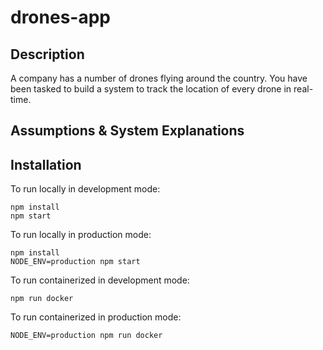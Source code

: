 # drones-app

## Description

A company has a number of drones flying around the country. You have been tasked to build a system to track the location of every drone in real-time.

## Assumptions & System Explanations

## Installation

To run locally in development mode:

```
npm install
npm start
```

To run locally in production mode:

```
npm install
NODE_ENV=production npm start
```

To run containerized in development mode:

```
npm run docker
```

To run containerized in production mode:

```
NODE_ENV=production npm run docker
```